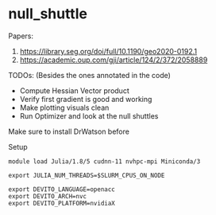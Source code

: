# null_shuttle

Papers:

1. https://library.seg.org/doi/full/10.1190/geo2020-0192.1
2. https://academic.oup.com/gji/article/124/2/372/2058889

TODOs: (Besides the ones annotated in the code)

- Compute Hessian Vector product
- Verify first gradient is good and working
- Make plotting visuals clean
- Run Optimizer and look at the null shuttles

Make sure to install DrWatson before

Setup

```
module load Julia/1.8/5 cudnn-11 nvhpc-mpi Miniconda/3

export JULIA_NUM_THREADS=$SLURM_CPUS_ON_NODE

export DEVITO_LANGUAGE=openacc
export DEVITO_ARCH=nvc
export DEVITO_PLATFORM=nvidiaX
```
